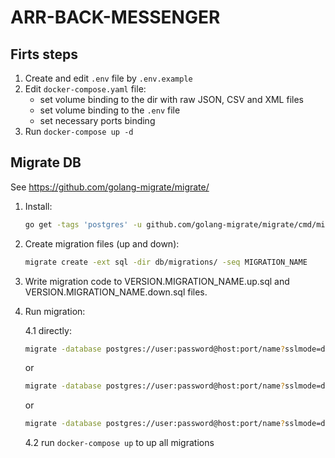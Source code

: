 # ARR-BACK-MESSENGER

## Firts steps

1. Create and edit `.env` file by `.env.example`
2. Edit `docker-compose.yaml` file:
    - set volume binding to the dir with raw JSON, CSV and XML files
    - set volume binding to the `.env` file
    - set necessary ports binding
3. Run `docker-compose up -d`


## Migrate DB

See <https://github.com/golang-migrate/migrate/>

1. Install:

    ```bash
    go get -tags 'postgres' -u github.com/golang-migrate/migrate/cmd/migrate
    ```

2. Create migration files (up and down):

    ```bash
    migrate create -ext sql -dir db/migrations/ -seq MIGRATION_NAME
    ```

3. Write migration code to VERSION.MIGRATION_NAME.up.sql and VERSION.MIGRATION_NAME.down.sql files.

4. Run migration:

    4.1 directly:

    ```bash
    migrate -database postgres://user:password@host:port/name?sslmode=disable -path db/migrations up
    ```

    or

    ```bash
    migrate -database postgres://user:password@host:port/name?sslmode=disable -path db/migrations up 1
    ```

    or

    ```bash
    migrate -database postgres://user:password@host:port/name?sslmode=disable -path db/migrations down 1
    ```

    4.2 run `docker-compose up` to up all migrations
